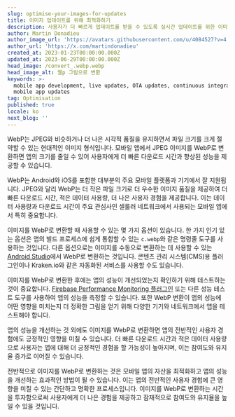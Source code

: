 ```yaml
---
slug: optimise-your-images-for-updates
title: 이미지 업데이트를 위해 최적화하기
description: 사용자가 더 빠르게 업데이트를 받을 수 있도록 실시간 업데이트를 위한 이미지를 최적화하는 방법.
author: Martin Donadieu
author_image_url: 'https://avatars.githubusercontent.com/u/4084527?v=4'
author_url: 'https://x.com/martindonadieu'
created_at: 2023-01-23T00:00:00.000Z
updated_at: 2023-06-29T00:00:00.000Z
head_image: /convert_.webp.webp
head_image_alt: 웹p 그림으로 변환
keywords: >-
  mobile app development, live updates, OTA updates, continuous integration,
  mobile app updates
tag: Optimisation
published: true
locale: ko
next_blog: ''
---
```


WebP는 JPEG와 비슷하거나 더 나은 시각적 품질을 유지하면서 파일 크기를 크게 절약할 수 있는 현대적인 이미지 형식입니다. 모바일 앱에서 JPEG 이미지를 WebP로 변환하면 앱의 크기를 줄일 수 있어 사용자에게 더 빠른 다운로드 시간과 향상된 성능을 제공할 수 있습니다.

WebP는 Android와 iOS를 포함한 대부분의 주요 모바일 플랫폼과 기기에서 잘 지원됩니다. JPEG와 달리 WebP는 더 작은 파일 크기로 더 우수한 이미지 품질을 제공하여 더 빠른 다운로드 시간, 적은 데이터 사용량, 더 나은 사용자 경험을 제공합니다. 이는 데이터 사용량과 다운로드 시간이 주요 관심사인 셀룰러 네트워크에서 사용되는 모바일 앱에서 특히 중요합니다.

이미지를 WebP로 변환할 때 사용할 수 있는 몇 가지 옵션이 있습니다. 한 가지 인기 있는 옵션은 앱의 빌드 프로세스에 쉽게 통합할 수 있는 `c.webp`와 같은 명령줄 도구를 사용하는 것입니다. 다른 옵션으로는 이미지를 수동으로 변환하는 데 사용할 수 있는 [Android Studio](https://sites.google.com/a/android.com/tools/tech-docs/.webp/)에서 WebP로 변환하는 것입니다. 콘텐츠 관리 시스템(CMS)용 플러그인이나 Kraken.io와 같은 자동화된 서비스를 사용할 수도 있습니다.

이미지를 WebP로 변환한 후에는 앱의 성능이 개선되었는지 확인하기 위해 테스트하는 것이 중요합니다. [Firebase Performance Monitoring 플러그인](https://github.com/capawesome-team/capacitor-firebase/tree/main/packages/performance/) 또는 다른 성능 테스트 도구를 사용하여 앱의 성능을 측정할 수 있습니다. 또한 WebP 변환이 앱의 성능에 어떤 영향을 미치는지 더 정확한 그림을 얻기 위해 다양한 기기와 네트워크에서 앱을 테스트해야 합니다.

앱의 성능을 개선하는 것 외에도 이미지를 WebP로 변환하면 앱의 전반적인 사용자 경험에도 긍정적인 영향을 미칠 수 있습니다. 더 빠른 다운로드 시간과 적은 데이터 사용량으로 사용자는 앱에 대해 더 긍정적인 경험을 할 가능성이 높아지며, 이는 참여도와 유지율 증가로 이어질 수 있습니다.

전반적으로 이미지를 WebP로 변환하는 것은 모바일 앱의 자산을 최적화하고 앱의 성능을 개선하는 효과적인 방법이 될 수 있습니다. 이는 앱의 전반적인 사용자 경험에 큰 영향을 미칠 수 있는 간단하고 명확한 프로세스입니다. 이미지를 WebP로 변환하는 시간을 투자함으로써 사용자에게 더 나은 경험을 제공하고 잠재적으로 참여도와 유지율을 높일 수 있을 것입니다.